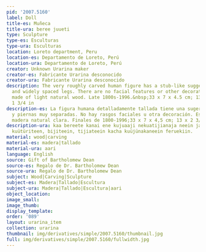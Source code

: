 ```yaml
---
pid: '2007.5160'
label: Doll
title-es: Muñeca
title-ura: beree juueti
type: Sculpture
type-es: Esculturas
type-ura: Esculturas
location: Loreto department, Peru
location-es: Departamento de Loreto, Perú
location-ura: Departamento de Loreto, Perú
creator: Unknown Urarina maker
creator-es: Fabricante Urarina desconocido
creator-ura: Fabricante Urarina desconocido
description: The very roughly carved human figure has a stub-like suggestion of arms
  and widely spaced legs. There are no facial features or other decoration. It is
  made of light natural wood. Late 1800s-1996.&nbsp;33 x 7 x 4.5 cm; 13 x 2 3/4 x
  1 3/4 in
description-es: La figura humana detalladamente tallada tiene una sugerencia de brazos
  y piernas muy separadas. No hay rasgos faciales u otra decoración. Está hecho de
  madera natural clara. Finales de 1800-1996;33 x 7 x 4,5 cm; 13 x 2 3/4 x 1 3/4 pulgadas
description-ura: kaa bereete kanai ene kujuaaji nekuatijianaja neein jaüre aari kaje,
  kuütüriteen, bijiteein, tijiateein kacha kuüjünakaneein feruekiin.
material: wood|carving
material-es: madera|tallado
material-ura: aari
language: English
source: Gift of Bartholomew Dean
source-es: Regalo de Dr. Bartholomew Dean
source-ura: Regalo de Dr. Bartholomew Dean
subject: Wood|Carving|Sculpture
subject-es: Madera|Tallado|Escultura
subject-ura: Madera|Tallado|Escultura|aari
object_location:
image_small:
image_thumb:
display_template:
order: '089'
layout: urarina_item
collection: urarina
thumbnail: img/derivatives/simple/2007.5160/thumbnail.jpg
full: img/derivatives/simple/2007.5160/fullwidth.jpg
---
```

